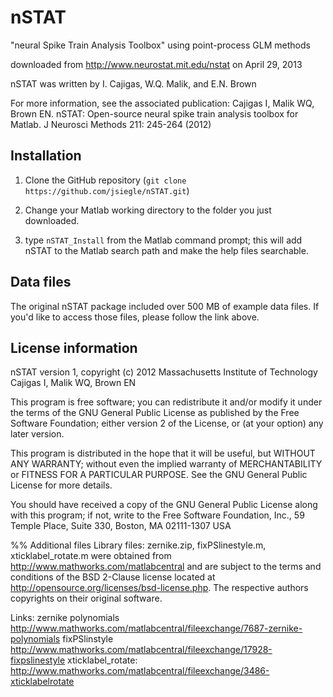nSTAT
=====

"neural Spike Train Analysis Toolbox" using point-process GLM methods

downloaded from http://www.neurostat.mit.edu/nstat on April 29, 2013

nSTAT was written by I. Cajigas, W.Q. Malik, and E.N. Brown

For more information, see the associated publication: Cajigas I, Malik WQ, Brown EN.
nSTAT: Open-source neural spike train analysis toolbox for Matlab. J Neurosci Methods
211: 245-264 (2012)

Installation
------------

1. Clone the GitHub repository (`git clone https://github.com/jsiegle/nSTAT.git`)

2. Change your Matlab working directory to the folder you just downloaded.

3. type `nSTAT_Install` from the Matlab command prompt; this will add nSTAT to the 
Matlab search path and make the help files searchable.

 
Data files
-----------

The original nSTAT package included over 500 MB of example data files. If you'd like
to access those files, please follow the link above.

License information
-------------------

nSTAT version 1, copyright (c) 2012 Massachusetts Institute of Technology
Cajigas I, Malik WQ, Brown EN

This program is free software; you can redistribute it and/or 
modify it under the terms of the GNU General Public License as published 
by the Free Software Foundation; either version 2 of the License, or 
(at your option) any later version.

This program is distributed in the hope that it will be useful, 
but WITHOUT ANY WARRANTY; without even the implied warranty of 
MERCHANTABILITY or FITNESS FOR A PARTICULAR PURPOSE. 
See the GNU General Public License for more details.
 
You should have received a copy of the GNU General Public License 
along with this program; if not, write to the Free Software Foundation, 
Inc., 59 Temple Place, Suite 330, Boston, MA 02111-1307 USA

%% Additional files
Library files: zernike.zip, fixPSlinestyle.m, xticklabel_rotate.m were 
obtained from http://www.mathworks.com/matlabcentral and are subject to 
the terms and conditions of the BSD 2-Clause license located at
http://opensource.org/licenses/bsd-license.php. The respective authors 
copyrights on their original software. 

Links:
zernike polynomials
    http://www.mathworks.com/matlabcentral/fileexchange/7687-zernike-polynomials
fixPSlinstyle 
    http://www.mathworks.com/matlabcentral/fileexchange/17928-fixpslinestyle
xticklabel_rotate: 
    http://www.mathworks.com/matlabcentral/fileexchange/3486-xticklabelrotate
